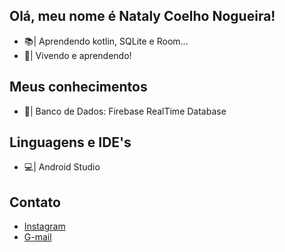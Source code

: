 ## Olá, meu nome é Nataly Coelho Nogueira!

- 📚| Aprendendo kotlin, SQLite e Room...
- 🌱| Vivendo e aprendendo!

## Meus conhecimentos

- 🎲| Banco de Dados: Firebase RealTime Database

## Linguagens e IDE's
          
- 💻| Android Studio
    
## Contato

- [Instagram](https://www.instagram.com/natalycoelhonogueira/)
- [G-mail](mailto:coelho.nogueira10@gmail.com)
